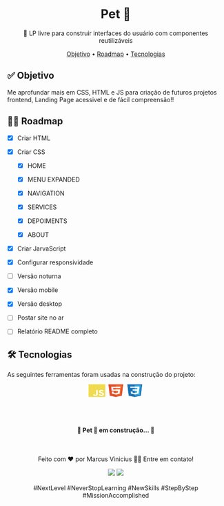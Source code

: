 <h1 align="center">Pet 🐶</h1>

<p align="center">🚀 LP livre para construir interfaces do usuário com componentes reutilizáveis</p>

<p align="center">
 <a href="#objetivo">Objetivo</a> •
 <a href="#roadmap">Roadmap</a> • 
 <a href="#tecnologias">Tecnologias</a>
</p>

<h2 id="objetivo">✅ Objetivo </h2>

Me aprofundar mais em CSS, HTML e JS para criação de futuros projetos frontend, Landing Page acessivel e de fácil compreensão!!

<h2 id="roadmap">🐱‍🏍 Roadmap</h2>

  - [x] Criar HTML

  - [x] Criar CSS

    - [x] HOME
  
    - [x] MENU EXPANDED
  
    - [x] NAVIGATION

    - [x] SERVICES
    
    - [x] DEPOIMENTS
    
    - [x] ABOUT

  - [x] Criar JarvaScript

  - [x] Configurar responsividade

  - [ ] Versão noturna

  - [x] Versão mobile

  - [x] Versão desktop

  - [ ] Postar site no ar

  - [ ] Relatório README completo



<h2 id="tecnologias"> 🛠 Tecnologias </h2>

As seguintes ferramentas foram usadas na construção do projeto:

<div align="center">
  <img align="center" alt="Marcu-Js" height="30" width="40" src="https://raw.githubusercontent.com/devicons/devicon/master/icons/javascript/javascript-plain.svg">
  <img align="center" alt="Marcu-HTML" height="30" width="40" src="https://raw.githubusercontent.com/devicons/devicon/master/icons/html5/html5-original.svg">
  <img align="center" alt="Marcu-CSS" height="30" width="40" src="https://raw.githubusercontent.com/devicons/devicon/master/icons/css3/css3-original.svg">
</div>


<br><br>
<h4 align="center"> 
	🚧  Pet 🐶 em construção...  🚧
</h4>
<br>
<p align="center">Feito com ❤️ por Marcus Vinicius 👋🏽 Entre em contato!</p>

<div align="center">  
  <a href = "mailto:marcus.editor77@gmail.com"><img src="https://img.shields.io/badge/-Gmail-%23333?style=for-the-badge&logo=gmail&logoColor=white" target="_blank"></a>
  <a href = "https://www.linkedin.com/in/marcus-vinicius-507718228/"><img src="https://img.shields.io/badge/-LinkedIn-%230077B5?style=for-the-badge&logo=linkedin&logoColor=white" target="_blank"></a>
</div>

<br>
<div align="center">  
#NextLevel
#NeverStopLearning
#NewSkills
#StepByStep
#MissionAccomplished
</div>
